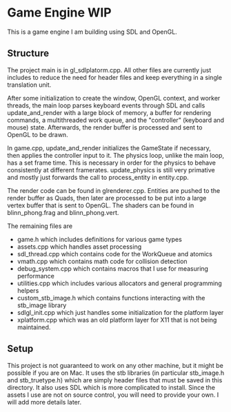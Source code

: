 # Game Engine WIP

This is a game engine I am building using SDL and OpenGL.

## Structure

The project main is in gl\_sdlplatorm.cpp. 
All other files are currently just includes to reduce the need for header files and keep everything in a single translation unit.

After some initialization to create the window, OpenGL context, and worker threads, 
the main loop parses keyboard events through SDL and calls update\_and\_render with a large block of memory, 
a buffer for rendering commands, a multithreaded work queue, and the "controller" (keyboard and mouse) state.
Afterwards, the render buffer is processed and sent to OpenGL to be drawn.

In game.cpp, update\_and\_render initializes the GameState if necessary, then applies the controller input to it.
The physics loop, unlike the main loop, has a set frame time. This is necessary in order for the physics to behave consistently at 
different framerates. update\_physics is still very primative and mostly just forwards the call to process\_entity in entity.cpp.

The render code can be found in glrenderer.cpp. Entities are pushed to the render buffer as Quads, then later are processed to be put
into a large vertex buffer that is sent to OpenGL. The shaders can be found in blinn\_phong.frag and blinn\_phong.vert.

The remaining files are 
- game.h which includes definitions for various game types
- assets.cpp which handles asset processing
- sdl\_thread.cpp which contains code for the WorkQueue and atomics
- vmath.cpp which contains math code for collision detection
- debug\_system.cpp which contains macros that I use for measuring performance
- utilities.cpp which includes various allocators and general programming helpers
- custom\_stb\_image.h which contains functions interacting with the stb\_image library
- sdlgl\_init.cpp which just handles some initialization for the platform layer
- xplatform.cpp which was an old platform layer for X11 that is not being maintained.

## Setup

This project is not guaranteed to work on any other machine, but it might be possible if you are on Mac.
It uses the stb libraries (in particular stb\_image.h and stb\_truetype.h) which are simply header files that must be saved in this directory.
It also uses SDL which is more complicated to install. Since the assets I use are not on source control, you will need to provide your own.
I will add more details later.


